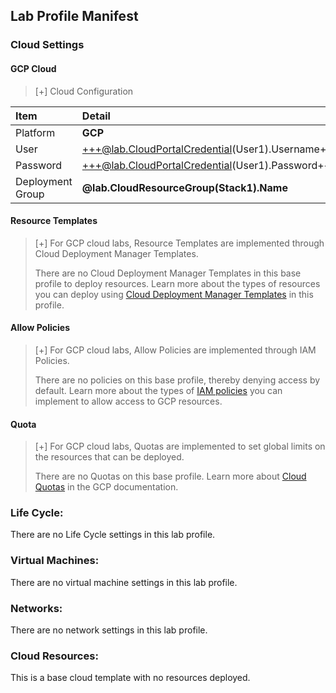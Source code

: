 ## Lab Profile Manifest

### Cloud Settings

#### GCP Cloud
>[+] Cloud Configuration
>
| Item | Detail |
|:---------|:---------|
| Platform | **GCP** |
| User | +++@lab.CloudPortalCredential(User1).Username+++ |
| Password | +++@lab.CloudPortalCredential(User1).Password+++ |
| Deployment Group | **@lab.CloudResourceGroup(Stack1).Name**|


#### Resource Templates
>[+] For GCP cloud labs, Resource Templates are implemented through Cloud Deployment Manager Templates. 
>
>There are no Cloud Deployment Manager Templates in this base profile to deploy resources. Learn more about the types of resources you can deploy using [Cloud Deployment Manager Templates](https://cloud.google.com/deployment-manager/docs/configuration/templates/create-basic-template) in this profile. 



#### Allow Policies
>[+] For GCP cloud labs, Allow Policies are implemented through IAM Policies. 
>
>There are no policies on this base profile, thereby denying access by default. Learn more about the types of [IAM policies](https://cloud.google.com/resource-manager/docs/access-control-org) you can implement to allow access to GCP resources. 


#### Quota
>[+] For GCP cloud labs, Quotas are implemented to set global limits on the resources that can be deployed. 
>
>There are no Quotas on this base profile. Learn more about [Cloud Quotas](https://cloud.google.com/docs/quotas) in the GCP documentation. 


### Life Cycle:
There are no Life Cycle settings in this lab profile.

### Virtual Machines:
There are no virtual machine settings in this lab profile.

### Networks:
There are no network settings in this lab profile.

### Cloud Resources:
This is a base cloud template with no resources deployed.
